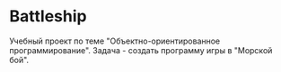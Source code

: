 # Battleship
Учебный проект по теме "Объектно-ориентированное программирование".
Задача - создать программу игры в "Морской бой". 

